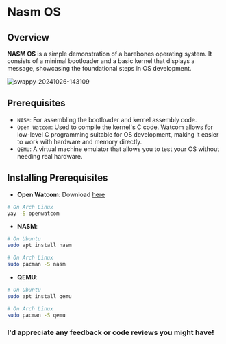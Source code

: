 # Nasm OS
## Overview
**NASM OS** is a simple demonstration of a barebones operating system. It consists of a minimal bootloader and a basic kernel that displays a message, showcasing the foundational steps in OS development.

![swappy-20241026-143109](https://github.com/user-attachments/assets/5429ea05-1624-49b4-af41-a0d588c971ff)

## Prerequisites
* `NASM`: For assembling the bootloader and kernel assembly code.
* `Open Watcom`: Used to compile the kernel's C code. Watcom allows for low-level C programming suitable for OS development, making it easier to work with hardware and memory directly.
* `QEMU`: A virtual machine emulator that allows you to test your OS without needing real hardware.

## Installing Prerequisites
* **Open Watcom**: Download [here](https://openwatcom.org/)
```bash
# On Arch Linux
yay -S openwatcom
```
* **NASM**:
```bash
# On Ubuntu
sudo apt install nasm
```
```bash
# On Arch Linux
sudo pacman -S nasm
```
* **QEMU**:
```bash
# On Ubuntu
sudo apt install qemu
```
```bash
# On Arch Linux
sudo pacman -S qemu
```

### I'd appreciate any feedback or code reviews you might have!
